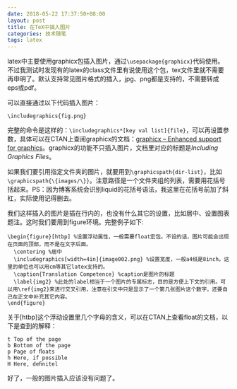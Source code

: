 ```yaml
---
date: 2018-05-22 17:37:50+08:00
layout: post
title: 在TeX中插入图片
categories: 技术随笔
tags: latex
---
```


latex中主要使用graphicx包插入图片，通过`\usepackage{graphicx}`代码使用。不过我测试时发现有的latex的class文件里有说使用这个包，tex文件里就不需要再申明了。默认支持常见图片格式的插入，jpg、png都是支持的，不需要转成eps或pdf。

可以直接通过以下代码插入图片：

`\includegraphics{fig.png}`

完整的命令是这样的：`\includegraphics*[key val list]{file}`，可以再设置参数，具体可以在CTAN上查阅graphicx的文档：[graphicx – Enhanced support for graphics](https://www.ctan.org/pkg/graphicx)。graphicx的功能不只插入图片，文档里对应的标题是*Including Graphics Files*。

如果我们要引用指定文件夹的图片，就要用到`\graphicspath{dir-list}`，比如`\graphicspath{\{images/\}}`。注意路径是一个文件夹组的列表，需要用花括号括起来。PS：因为博客系统会识别liquid的花括号语法，我这里在花括号前加了斜杠，实际使用记得删去。

我们这样插入的图片是插在行内的，也没有什么其它的设置，比如居中、设置图表题注。这时我们要用到figure环境。完整例子如下:

```
\begin{figure}[htbp] %设置浮动属性，一般需要float宏包。不设的话，图片可能会出现在页面的顶部，而不是在文字后面。
  \centering %居中
  \includegraphics[width=4in]{image002.png} %设置宽度，一般a4纸是8inch。这里的单位也可以用cm等其它latex支持的。
  \caption{Translation Competence} %caption是图片的标题
  \label{img2} %此处的label相当于一个图片的专属标志，目的是方便上下文的引用。可以用\ref{img2}来进行交叉引用，注意在引文中只是显示了一个第几张图片这个数字，还要自己在正文中补充其它内容。
\end{figure}
```

关于[htbp]这个浮动设置里几个字母的含义，可以在CTAN上查看float的文档，以下是查到的解释：

```
t Top of the page 
b Bottom of the page 
p Page of ﬂoats 
h Here, if possible 
H Here, deﬁnitel
```

好了，一般的图片插入应该没有问题了。




